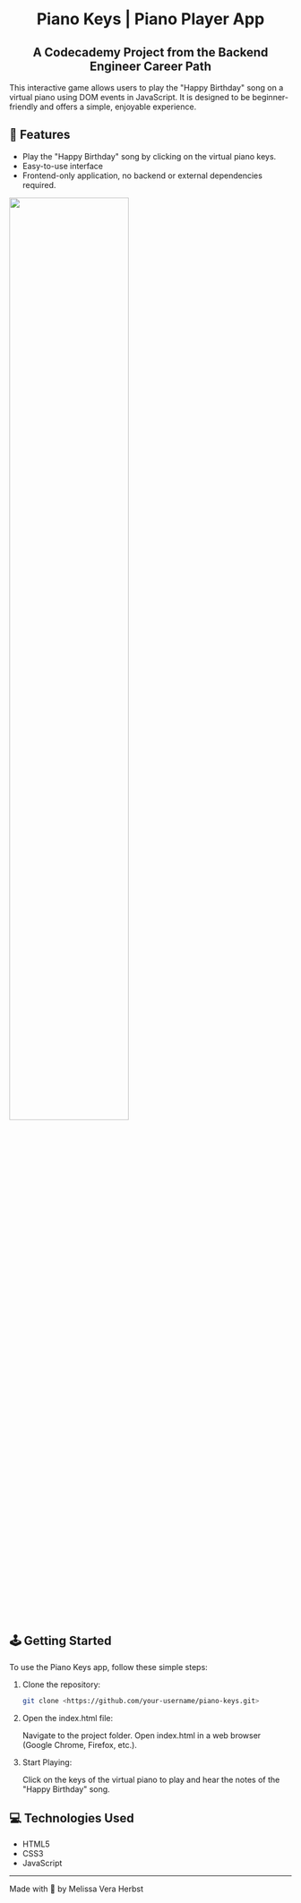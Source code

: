 <div align=center>

# Piano Keys | Piano Player App

## A Codecademy Project from the Backend Engineer Career Path

</div>

This interactive game allows users to play the "Happy Birthday" song on a virtual piano using DOM events in JavaScript. It is designed to be beginner-friendly and offers a simple, enjoyable experience.

## 🚀 Features

- Play the "Happy Birthday" song by clicking on the virtual piano keys.
- Easy-to-use interface
- Frontend-only application, no backend or external dependencies required.

<div align=left>
    <img src="https://github.com/melissaveraherbst/piano-keys/assets/84316275/6ba9ba13-6d86-408e-bb7f-8eecb772266e" width=65%>
</div>

## 🕹️ Getting Started

To use the Piano Keys app, follow these simple steps:

1. Clone the repository:

    ```bash
    git clone <https://github.com/your-username/piano-keys.git>
    ```

2. Open the index.html file:

    Navigate to the project folder.
    Open index.html in a web browser (Google Chrome, Firefox, etc.).

3. Start Playing:

    Click on the keys of the virtual piano to play and hear the notes of the "Happy Birthday" song.

## 💻 Technologies Used

- HTML5
- CSS3
- JavaScript

---
Made with 💛 by Melissa Vera Herbst


